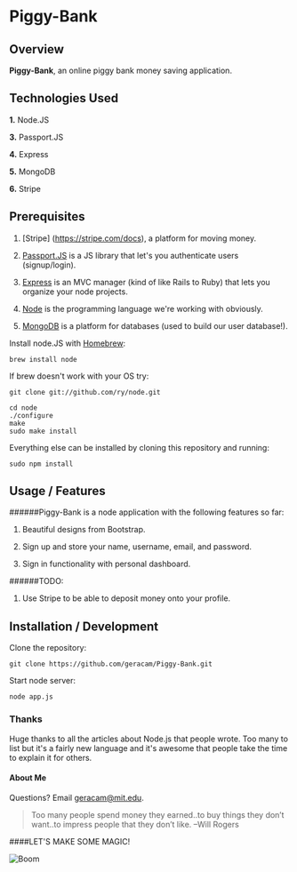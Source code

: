 # Piggy-Bank

## Overview

**Piggy-Bank**, an online piggy bank money saving application.


## Technologies Used 

**1.** Node.JS

**3.** Passport.JS

**4.** Express

**5.** MongoDB

**6.** Stripe

## Prerequisites

1. [Stripe] (<https://stripe.com/docs>), a platform for moving money.

2. [Passport.JS](<http://passportjs.org/>) is a JS library that let's you authenticate users (signup/login).
3. [Express](<http://expressjs.com/>) is an MVC manager (kind of like Rails to Ruby) that lets you organize your node projects.

4. [Node](<http://nodejs.org/>) is the programming language we're working with obviously.

5. [MongoDB](<http://www.mongodb.org/>) is a platform for databases (used to build our user database!).

Install node.JS with [Homebrew](<http://brew.sh/>):

	brew install node
	
If brew doesn't work with your OS try:

	git clone git://github.com/ry/node.git
	
	cd node
	./configure
	make
	sudo make install


Everything else can be installed by cloning this repository and running:

	sudo npm install 

## Usage / Features

######Piggy-Bank is a node application with the following features so far:

1.  Beautiful designs from Bootstrap.

2.  Sign up and store your name, username, email, and password.

3.  Sign in functionality with personal dashboard.


######TODO:

1.  Use Stripe to be able to deposit money onto your profile.



## Installation / Development

Clone the repository:


	git clone https://github.com/geracam/Piggy-Bank.git
	


Start node server:

	node app.js


### Thanks

Huge thanks to all the articles about Node.js that people wrote. Too many to list but it's a fairly new language and it's awesome that people take the time to explain it for others.

#### About Me

Questions? Email <geracam@mit.edu>. 


> Too many people spend money they earned..to buy things they don’t want..to impress people that they don’t like. –Will Rogers

####LET'S MAKE SOME MAGIC!


![Boom](http://www.mememaker.net/static/images/memes/201476.jpg)

